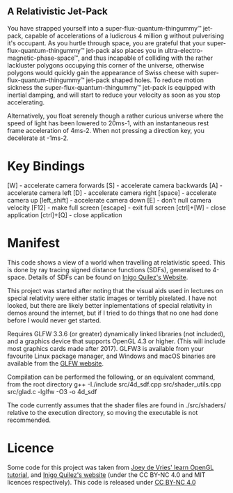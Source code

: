 ## A Relativistic Jet-Pack
You have strapped yourself into a super-flux-quantum-thingummy™ jet-pack, capable of accelerations of a ludicrous 4 million g without pulverising it's occupant. As you hurtle through space, you are grateful that your super-flux-quantum-thingummy™ jet-pack also places you in ultra-electro-magnetic-phase-space™, and thus incapable of colliding with the rather lackluster polygons occupying this corner of the universe, otherwise polygons would quickly gain the appearance of Swiss cheese with super-flux-quantum-thingummy™ jet-pack shaped holes.
To reduce motion sickness the super-flux-quantum-thingummy™ jet-pack is equipped with inertial damping, and will start to reduce your velocity as soon as you stop accelerating.


Alternatively, you float serenely though a rather curious universe where the speed of light has been lowered to 20ms-1, with an instantaneous rest frame acceleration of 4ms-2.
When not pressing a direction key, you decelerate at -1ms-2.


# Key Bindings
[W]          - accelerate camera forwards
[S]          - accelerate camera backwards
[A]          - accelerate camera left
[D]          - accelerate camera right
[space]      - accelerate camera up
[left_shift] - accelerate camera down
[E]          - don't null camera velocity
[F12]        - make full screen
[escape]     - exit full screen
[ctrl]+[W]   - close application
[ctrl]+[Q]   - close application


# Manifest
This code shows a view of a world when travelling at relativistic speed.
This is done by ray tracing signed distance functions (SDFs), generalised to 4-space.
Details of SDFs can be found on [Inigo Quilez's Website](https://iquilezles.org/articles/).

This project was started after noting that the visual aids used in lectures on special relativity were either static images or terribly pixelated. I have not looked, but there are likely better inplementations of special relativity in demos around the internet, but if I tried to do things that no one had done before I would never get started.

Requires GLFW 3.3.6 (or greater) dynamically linked libraries (not included), and a graphics device that supports OpenGL 4.3 or higher. (This will include most graphics cards made after 2017).
GLFW3 is available from your favourite Linux package manager, and Windows and macOS binaries are available from the [GLFW website](https://www.glfw.org/download.html).

Compilation can be performed the following, or an equivalent command, from the root directory
g++ -I./include src/4d_sdf.cpp src/shader_utils.cpp src/glad.c -lglfw -O3 -o 4d_sdf

The code currently assumes that the shader files are found in ./src/shaders/ relative to the execution directory, so moving the executable is not recommended.


# Licence 
Some code for this project was taken from [Joey de Vries' learn OpenGL tutorial](https://github.com/JoeyDeVries/LearnOpenGL), and [Inigo Quilez's website](https://iquilezles.org/) (under the CC BY-NC 4.0 and MIT licences respectively).
This code is released under [CC BY-NC 4.0](https://creativecommons.org/licenses/by-nc/4.0/)

